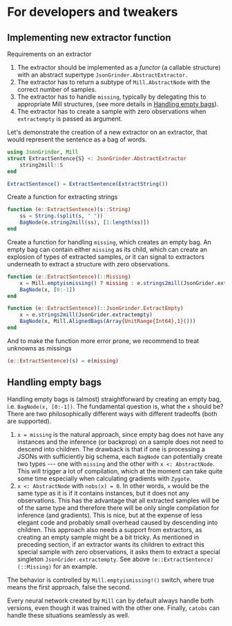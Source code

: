 # For developers and tweakers

## Implementing new extractor function
Requirements on an extractor
1. The extractor should be implemented as a *functor* (a callable structure) with an abstract supertype `JsonGrinder.AbstractExtractor.`  
2. The extractor has to return a subtype of `Mill.AbstractNode` with the correct number of samples.
3. The extractor has to handle `missing`, typically by delegating this to appropriate Mill structures, (see more details in [Handling empty bags](@ref)).
4. The extractor has to create a sample with zero observations when `extractempty` is passed as argument.

Let's demonstrate the creation of a new extractor on an extractor, that would represent the sentence as a bag of words.

```julia
using JsonGrinder, Mill
struct ExtractSentence{S} <: JsonGrinder.AbstractExtractor
	string2mill::S
end

ExtractSentence() = ExtractSentence(ExtractString())
```

Create a function for extracting strings
```julia
function (e::ExtractSentence)(s::String)
	ss = String.(split(s, " "))
	BagNode(e.string2mill(ss), [1:length(ss)])
end
```

Create a function for handling `missing`, which creates an
empty bag. An empty bag can contain either `missing` as its child, which
can create an explosion of types of extracted samples, or it can signal
to extractors underneath to extract a structure with zero observations.
```julia
function (e::ExtractSentence)(::Missing)
	x = Mill.emptyismissing() ? missing : e.strings2mill(JsonGrider.extractempty)
	BagNode(x, [0:-1])
end
```

```julia
function (e::ExtractSentence)(::JsonGrinder.ExtractEmpty)
	x = e.strings2mill(JsonGrider.extractempty)
	BagNode(x, Mill.AlignedBags(Array{UnitRange{Int64},1}()))
end
```

And to make the function more error prone, we recommend to treat unknowns as missings
```julia
(e::ExtractSentence)(s) = e(missing)
```

## Handling empty bags
Handling empty bags is (almost) straightforward by creating an empty bag, i.e. `BagNode(x, [0:-1])`. The fundamental question is, what the `x` should be? There are two philosophically different ways with different tradeoffs (both are supported).

1. `x = missing` is the natural approach, since empty bag does not have any instances and the inference (or backprop) on a sample does not need to descend into children. The drawback is that if one is processing a JSONs with sufficiently big schema, each `BagNode` can potentially create two types --- one with `missing` and the other with `x <: AbstractNode`. This will trigger a lot of compilation, which at the moment can take quite some time especially when calculating gradients with `Zygote`.
2. `x <: AbstractNode` with `nobs(x) = 0`. In other words, `x` would be the same type as it is if it contains instances, but it does not any observations. This has the advantage that all extracted samples will be of the same type and therefore there will be only single compilation for inference (and gradients). This is nice, but at the expense of less elegant code and probably small overhead caused by descending into children. This approach also needs a support from extractors, as creating an empty sample might be a bit tricky. As mentioned in preceding section, if an extractor wants its children to extract this special sample with zero observations, it asks them to extract a special singleton `JsonGrider.extractempty`. See above  `(e::ExtractSentence)(::Missing)` for an example.

The behavior is controlled by `Mill.emptyismissing!()` switch, where true means the first approach, false the second.

Every neural network created by `Mill` can by default always handle both versions, even though it was trained with the other one. Finally, `catobs` can handle these situations seamlessly as well.
